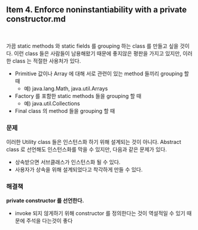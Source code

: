 ## Item 4. Enforce noninstantiability with a private constructor.md
<br/>

가끔 static methods 와 static fields 를 grouping 하는 class 를 만들고 싶을 것이다.
이런 class 들은 사람들이 남용해왔기 때문에 좋지않은 평판을 가지고 있지만, 이러한 class 는 적절한 사용처가 있다.

- Primitive 값이나 Array 에 대해 서로 관련이 있는 method 들끼리 grouping 할 때
  * 예) java.lang.Math, java.util.Arrays
- Factory 를 포함한 static methods 들을 grouping 할 때
  * 예) java.util.Collections
- Final class 의 method 들을 grouping 할 때

### 문제
이러한 Utility class 들은 인스턴스화 하기 위해 설계되는 것이 아니다.
Abstract class 로 선언해도 인스턴스화를 막을 수 있지만, 다음과 같은 문제가 있다.
- 상속받으면 서브클래스가 인스턴스화 될 수 있다.
- 사용자가 상속을 위해 설계되었다고 착각하게 만들 수 있다.

### 해결책
**private constructor 를 선언한다.**
- invoke 되지 않게하기 위해 constructor 를 정의한다는 것이 역설적일 수 있기 때문에 주석을 다는것이 좋다
